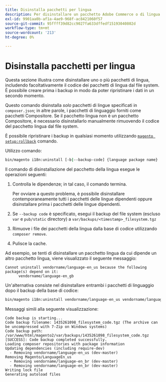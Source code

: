 ```yaml
---
title: Disinstalla pacchetti per lingua
description: Per disinstallare un pacchetto Adobe Commerce o di lingua di Magento Open Source, segui la procedura riportata di seguito.
exl-id: 9901aa0b-af1a-4ae9-968f-ac8421060f57
source-git-commit: 95ffff39d82cc9027fa633dffedf15193040802d
workflow-type: tm+mt
source-wordcount: '213'
ht-degree: 0%

---
```


# Disinstalla pacchetti per lingua

Questa sezione illustra come disinstallare uno o più pacchetti di lingua, includendo facoltativamente il codice dei pacchetti di lingua dal file system. È possibile creare prima i backup in modo da poter ripristinare i dati in un secondo momento.

Questo comando disinstalla *solo* pacchetti di lingue specificati in `composer.json`; in altre parole, i pacchetti di linguaggio forniti come pacchetti Compositore. Se il pacchetto lingua non è un pacchetto Compositore, è necessario disinstallarlo manualmente rimuovendo il codice del pacchetto lingua dal file system.

È possibile ripristinare i backup in qualsiasi momento utilizzando [`magento setup:rollback`](uninstall-modules.md#roll-back-the-file-system-database-or-media-files) comando.

Utilizzo comando:

```bash
bin/magento i18n:uninstall [-b|--backup-code] {language package name} ... {language package name}
```

Il comando di disinstallazione del pacchetto della lingua esegue le operazioni seguenti:

1. Controlla le dipendenze; in tal caso, il comando termina.

   Per ovviare a questo problema, è possibile disinstallare contemporaneamente tutti i pacchetti delle lingue dipendenti oppure disinstallare prima i pacchetti delle lingue dipendenti.

1. Se `--backup code` è specificato, esegui il backup del file system (escluso `var` e `pub/static` directory) a `var/backups/<timestamp>_filesystem.tgz`
1. Rimuove i file dei pacchetti della lingua dalla base di codice utilizzando `composer remove`.
1. Pulisce la cache.

Ad esempio, se tenti di disinstallare un pacchetto lingua da cui dipende un altro pacchetto lingua, viene visualizzato il seguente messaggio:

```terminal
Cannot uninstall vendorname/language-en_us because the following package(s) depend on it:
      vendorname/language-en_gb
```

Un&#39;alternativa consiste nel disinstallare entrambi i pacchetti di linguaggio dopo il backup della base di codice:

```bash
bin/magento i18n:uninstall vendorname/language-en_us vendorname/language-en_gb --backup-code
```

Messaggi simili alla seguente visualizzazione:

```terminal
Code backup is starting...
Code backup filename: 1435261098_filesystem_code.tgz (The archive can be uncompressed with 7-Zip on Windows systems)
Code backup path: /var/www/html/magento2/var/backups/1435261098_filesystem_code.tgz
[SUCCESS]: Code backup completed successfully.
Loading composer repositories with package information
Updating dependencies (including require-dev)
  - Removing vendorname/language-en_us (dev-master)
Removing Magento/LanguageEn_us
  - Removing vendorname/language-en_br (dev-master)
  - Removing vendorname/language-en_br (dev-master)
Writing lock file
Generating autoload files
```
